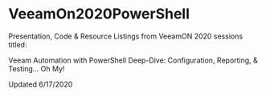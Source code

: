 # VeeamOn2020PowerShell
Presentation, Code &amp; Resource Listings from VeeamON 2020 sessions titled:  

Veeam Automation with PowerShell Deep-Dive:
Configuration, Reporting, & Testing… Oh My!

Updated 6/17/2020
